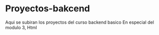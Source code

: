 # Proyectos-bakcend
Aqui se subiran los proyectos del curso backend basico
En especial del modulo 3, Html
